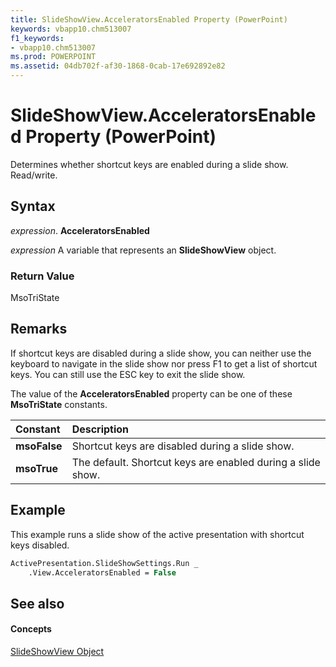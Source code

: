```yaml
---
title: SlideShowView.AcceleratorsEnabled Property (PowerPoint)
keywords: vbapp10.chm513007
f1_keywords:
- vbapp10.chm513007
ms.prod: POWERPOINT
ms.assetid: 04db702f-af30-1868-0cab-17e692892e82
---
```



# SlideShowView.AcceleratorsEnabled Property (PowerPoint)

Determines whether shortcut keys are enabled during a slide show. Read/write.


## Syntax

 _expression_. **AcceleratorsEnabled**

 _expression_ A variable that represents an **SlideShowView** object.


### Return Value

MsoTriState


## Remarks

If shortcut keys are disabled during a slide show, you can neither use the keyboard to navigate in the slide show nor press F1 to get a list of shortcut keys. You can still use the ESC key to exit the slide show.

The value of the  **AcceleratorsEnabled** property can be one of these **MsoTriState** constants.



|**Constant**|**Description**|
|:-----|:-----|
|**msoFalse**|Shortcut keys are disabled during a slide show.|
|**msoTrue**| The default. Shortcut keys are enabled during a slide show.|

## Example

This example runs a slide show of the active presentation with shortcut keys disabled.


```vb
ActivePresentation.SlideShowSettings.Run _
    .View.AcceleratorsEnabled = False
```


## See also


#### Concepts


[SlideShowView Object](slideshowview-object-powerpoint.md)

